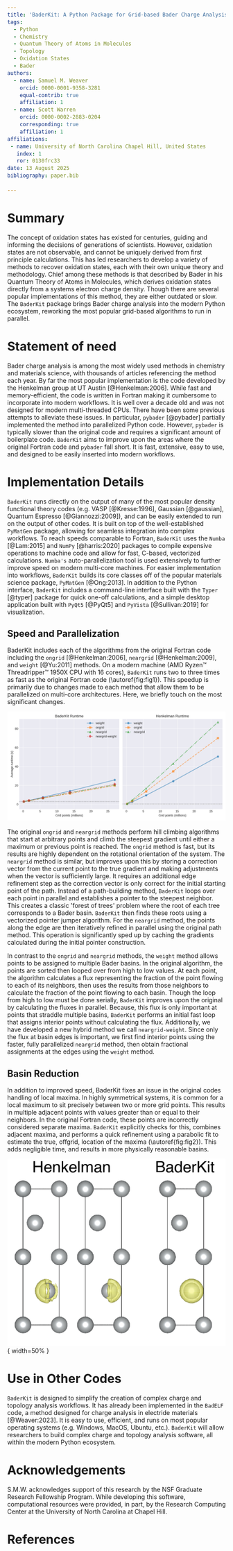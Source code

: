 ```yaml
---
title: 'BaderKit: A Python Package for Grid-based Bader Charge Analysis'
tags:
  - Python
  - Chemistry
  - Quantum Theory of Atoms in Molecules
  - Topology
  - Oxidation States
  - Bader
authors:
  - name: Samuel M. Weaver
    orcid: 0000-0001-9358-3281
    equal-contrib: true
    affiliation: 1 
  - name: Scott Warren
    orcid: 0000-0002-2883-0204
    corresponding: true
    affiliation: 1
affiliations:
 - name: University of North Carolina Chapel Hill, United States
   index: 1
   ror: 0130frc33
date: 13 August 2025
bibliography: paper.bib

---
```


# Summary

The concept of oxidation states has existed for centuries, guiding and informing the decisions of generations of scientists. However, oxidation states are not observable, and cannot be uniquely derived from first principle calculations. This has led researchers to develop a variety of methods to recover oxidation states, each with their own unique theory and methodology. Chief among these methods is that described by Bader in his Quantum Theory of Atoms in Molecules, which derives oxidation states directly from a systems electron charge density. Though there are several popular implementations of this method, they are either outdated or slow. The `BaderKit` package brings Bader charge analysis into the modern Python ecosystem, reworking the most popular grid-based algorithms to run in parallel.

# Statement of need

Bader charge analysis is among the most widely used methods in chemistry and materials science, with thousands of articles referencing the method each year. By far the most popular implementation is the code developed by the Henkelman group at UT Austin [@Henkelman:2006]. While fast and memory-efficient, the code is written in Fortran making it cumbersome to incorporate into modern workflows. It is well over a decade old and was not designed for modern multi-threaded CPUs. There have been some previous attempts to alleviate these issues. In particular, `pybader` [@pybader] partially implemented the method into parallelized Python code. However, `pybader` is typically slower than the original code and requires a significant amount of boilerplate code. `BaderKit` aims to improve upon the areas where the original Fortran code and `pybader` fall short. It is fast, extensive, easy to use, and designed to be easily inserted into modern workflows.

# Implementation Details

`BaderKit` runs directly on the output of many of the most popular density functional theory codes (e.g. VASP [@Kresse:1996], Gaussian [@gaussian], Quantum Espresso [@Giannozzi:2009]), and can be easily extended to run on the output of other codes. It is built on top of the well-established `PyMatGen` package, allowing for seamless integration into complex workflows. To reach speeds comparable to Fortran, `BaderKit` uses the `Numba` [@Lam:2015] and `NumPy` [@harris:2020] packages to compile expensive operations to machine code and allow for fast, C-based, vectorized calculations. `Numba's` auto-parallelization tool is used extensively to further improve speed on modern multi-core machines. For easier implementation into workflows, `BaderKit` builds its core classes off of the popular materials science package, `PyMatGen` [@Ong:2013]. In addition to the Python interface, `BaderKit` includes a command-line interface built with the `Typer` [@typer] package for quick one-off calculations, and a simple desktop application built with `PyQt5` [@PyQt5] and `PyVista` [@Sullivan:2019] for visualization.

## Speed and Parallelization

BaderKit includes each of the algorithms from the original Fortran code including the `ongrid` [@Henkelman:2006], `neargrid` [@Henkelman:2009], and `weight` [@Yu:2011] methods. On a modern machine (AMD Ryzen™ Threadripper™ 1950X CPU with 16 cores), `BaderKit` runs two to three times as fast as the original Fortran code (\autoref{fig:fig1}). This speedup is primarily due to changes made to each method that allow them to be parallelized on multi-core architectures. Here, we briefly touch on the most significant changes.

![Comparison of runtimes for BaderKit and the Henkelman Fortran code calculated by taking the average of 10 runs. For a fair comparison, both methods were called through the command line and include reading files, running the algorithm, and writing outputs. \label{fig:fig1}](time_vs_grid_baderkit_henk_subplots.png)

The original `ongrid` and `neargrid` methods perform hill climbing algorithms that start at arbitrary points and climb the steepest gradient until either a maximum or previous point is reached. The `ongrid` method is fast, but its results are highly dependent on the rotational orientation of the system. The `neargrid` method is similar, but improves upon this by storing a correction vector from the current point to the true gradient and making adjustments when the vector is sufficiently large. It requires an additional edge refinement step as the correction vector is only correct for the initial starting point of the path. Instead of a path-building method, `BaderKit` loops over each point in parallel and establishes a pointer to the steepest neighbor. This creates a classic 'forest of trees' problem where the root of each tree corresponds to a Bader basin. `BaderKit` then finds these roots using a vectorized pointer jumper algorithm. For the `neargrid` method, the points along the edge are then iteratively refined in parallel using the original path method. This operation is significantly sped up by caching the gradients calculated during the initial pointer construction.

In contrast to the `ongrid` and `neargrid` methods, the `weight` method allows points to be assigned to multiple Bader basins. In the original algorithm, the points are sorted then looped over from high to low values. At each point, the algorithm calculates a flux representing the fraction of the point flowing to each of its neighbors, then uses the results from those neighbors to calculate the fraction of the point flowing to each basin. Though the loop from high to low must be done serially, `BaderKit` improves upon the original by calculating the fluxes in parallel. Because, this flux is only important at points that straddle multiple basins, `BaderKit` performs an initial fast loop that assigns interior points without calculating the flux. Additionally, we have developed a new hybrid method we call `neargrid-weight`. Since only the flux at basin edges is important, we first find interior points using the faster, fully parallelized `neargrid` method, then obtain fractional assignments at the edges using the `weight` method.

## Basin Reduction

In addition to improved speed, BaderKit fixes an issue in the original codes handling of local maxima. In highly symmetrical systems, it is common for a local maximum to sit precisely between two or more grid points. This results in multiple adjacent points with values greater than or equal to their neighbors. In the original Fortran code, these points are incorrectly considered separate maxima. `BaderKit` explicitly checks for this, combines adjacent maxima, and performs a quick refinement using a parabolic fit to estimate the true, offgrid, location of the maxima (\autoref{fig:fig2}). This adds negligible time, and results in more physically reasonable basins.

![Comparison of basins found around an Ag atom in the Henkelman code and BaderKit. BaderKit merges the voxelated basins into a single maximum \label{fig:fig2}](basin_reduction.png){ width=50% }

# Use in Other Codes

`BaderKit` is designed to simplify the creation of complex charge and topology analysis workflows. It has already been implemented in the `BadELF` code, a method designed for charge analysis in electride materials [@Weaver:2023]. It is easy to use, efficient, and runs on most popular operating systems (e.g. Windows, MacOS, Ubuntu, etc.). `BaderKit` will allow researchers to build complex charge and topology analysis software, all within the modern Python ecosystem.

# Acknowledgements

S.M.W. acknowledges support of this research by the NSF Graduate Research Fellowship Program.
While developing this software, computational resources were provided, in part, by the Research Computing Center at the University of North Carolina at Chapel Hill.

# References